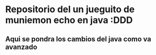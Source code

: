 # Repositorio del un jueguito de muniemon echo en java :DDD

## Aqui se pondra los cambios del java como va avanzado 